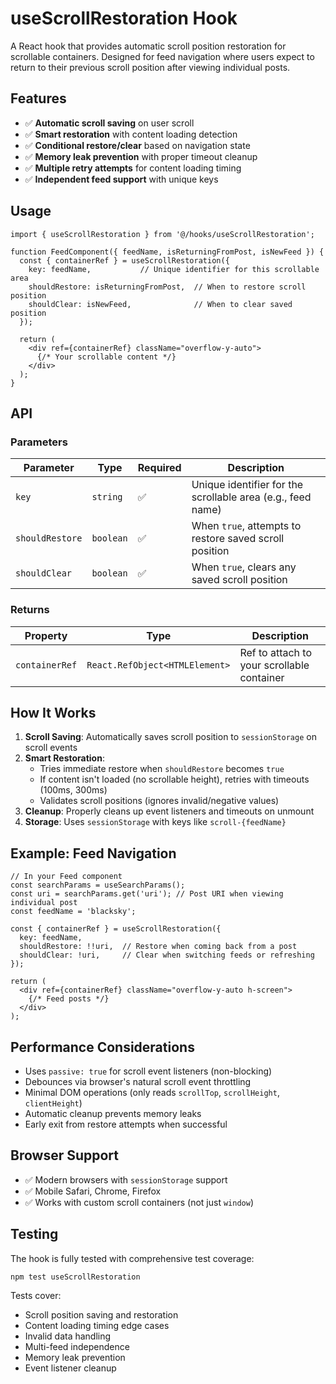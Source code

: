 # useScrollRestoration Hook

A React hook that provides automatic scroll position restoration for scrollable containers. Designed for feed navigation where users expect to return to their previous scroll position after viewing individual posts.

## Features

- ✅ **Automatic scroll saving** on user scroll
- ✅ **Smart restoration** with content loading detection
- ✅ **Conditional restore/clear** based on navigation state
- ✅ **Memory leak prevention** with proper timeout cleanup
- ✅ **Multiple retry attempts** for content loading timing
- ✅ **Independent feed support** with unique keys

## Usage

```tsx
import { useScrollRestoration } from '@/hooks/useScrollRestoration';

function FeedComponent({ feedName, isReturningFromPost, isNewFeed }) {
  const { containerRef } = useScrollRestoration({
    key: feedName,           // Unique identifier for this scrollable area
    shouldRestore: isReturningFromPost,  // When to restore scroll position
    shouldClear: isNewFeed,              // When to clear saved position
  });

  return (
    <div ref={containerRef} className="overflow-y-auto">
      {/* Your scrollable content */}
    </div>
  );
}
```

## API

### Parameters

| Parameter | Type | Required | Description |
|-----------|------|----------|-------------|
| `key` | `string` | ✅ | Unique identifier for the scrollable area (e.g., feed name) |
| `shouldRestore` | `boolean` | ✅ | When `true`, attempts to restore saved scroll position |
| `shouldClear` | `boolean` | ✅ | When `true`, clears any saved scroll position |

### Returns

| Property | Type | Description |
|----------|------|-------------|
| `containerRef` | `React.RefObject<HTMLElement>` | Ref to attach to your scrollable container |

## How It Works

1. **Scroll Saving**: Automatically saves scroll position to `sessionStorage` on scroll events
2. **Smart Restoration**:
   - Tries immediate restore when `shouldRestore` becomes `true`
   - If content isn't loaded (no scrollable height), retries with timeouts (100ms, 300ms)
   - Validates scroll positions (ignores invalid/negative values)
3. **Cleanup**: Properly cleans up event listeners and timeouts on unmount
4. **Storage**: Uses `sessionStorage` with keys like `scroll-{feedName}`

## Example: Feed Navigation

```tsx
// In your Feed component
const searchParams = useSearchParams();
const uri = searchParams.get('uri'); // Post URI when viewing individual post
const feedName = 'blacksky';

const { containerRef } = useScrollRestoration({
  key: feedName,
  shouldRestore: !!uri,  // Restore when coming back from a post
  shouldClear: !uri,     // Clear when switching feeds or refreshing
});

return (
  <div ref={containerRef} className="overflow-y-auto h-screen">
    {/* Feed posts */}
  </div>
);
```

## Performance Considerations

- Uses `passive: true` for scroll event listeners (non-blocking)
- Debounces via browser's natural scroll event throttling
- Minimal DOM operations (only reads `scrollTop`, `scrollHeight`, `clientHeight`)
- Automatic cleanup prevents memory leaks
- Early exit from restore attempts when successful

## Browser Support

- ✅ Modern browsers with `sessionStorage` support
- ✅ Mobile Safari, Chrome, Firefox
- ✅ Works with custom scroll containers (not just `window`)

## Testing

The hook is fully tested with comprehensive test coverage:

```bash
npm test useScrollRestoration
```

Tests cover:

- Scroll position saving and restoration
- Content loading timing edge cases
- Invalid data handling
- Multi-feed independence
- Memory leak prevention
- Event listener cleanup
